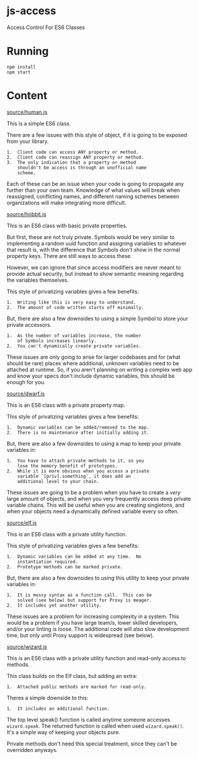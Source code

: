 # js-access
Access Control For ES6 Classes

# Running
```
npm install
npm start
```

# Content

[source/human.js](source/human.js)

This is a simple ES6 class.

There are a few issues with this style of object, if it 
is going to be exposed from your library.

	1.	Client code can access ANY property or method.
	2.	Client code can reassign ANY property or method.
	3.	The only indication that a property or method
		shouldn't be access is through an unofficial name
		scheme.

Each of these can be an issue when your code is going to
propagate any further than your own team.  Knowledge of
what values will break when reassigned, conflicting names,
and different naming schemes between organizations will
make integrating more difficult.

[source/hobbit.js](source/hobbit.js)

This is an ES6 class with basic private properties.

But first, these are not truly private.  Symbols would
be very similar to implementing a random uuid function
and assigning variables to whatever that result is, with
the difference that Symbols don't show in the normal
property keys.  There are still ways to access these.

However, we can ignore that since access modifiers are
never meant to provide actual security, but instead to
show semantic meaning regarding the variables themselves.

This style of privatizing variables gives a few benefits:

	1.	Writing like this is very easy to understand.
	2.	The amount of code written starts off minimally.

But, there are also a few downsides to using a simple
Symbol to store your private accessors.

	1.	As the number of variables increase, the number
		of Symbols increases linearly.
	2.	You can't dynamically create private variables.

These issues are only going to arise for larger codebases
and for (what should be rare) places where additional,
unknown variables need to be attached at runtime.  So,
if you aren't planning on writing a complex web app and
know your specs don't include dynamic variables, this 
should be enough for you.

[source/dwarf.js](source/dwarf.js)

This is an ES6 class with a private property map.

This style of privatizing variables gives a few benefits:

	1.	Dynamic variables can be added/removed to the map.
	2.	There is no maintenance after initially adding it.

But, there are also a few downsides to using a map to keep
your private variables in:

	1.	You have to attach private methods to it, so you
		lose the memory benefit of prototypes.
	2.	While it is more obvious when you access a private
		variable `[priv].something`, it does add an
		additional level to your chain.

These issues are going to be a problem when you have to
create a *very* large amount of objects, and when you very
frequently access deep private variable chains.  This will
be useful when you are creating singletons, and when your
objects need a dynamically defined variable every so often.

[source/elf.js](source/elf.js)

This is an ES6 class with a private utility function.

This style of privatizing variables gives a few benefits:

	1.	Dynamic variables can be added at any time.  No
		instantiation required.
	2.	Prototype methods can be marked private.

But, there are also a few downsides to using this utility
to keep your private variables in:

	1.	It is messy syntax as a function call.  This can be
		solved (see below) but support for Proxy is meager.
	2.	It includes yet another utility.

These issues are a problem for increasing complexity in a
system.  This would be a problem if you have large team/s,
lower skilled developers, and/or your linting is loose. The
additional code will also slow development time, but only
until Proxy support is widespread (see below).

[source/wizard.js](source/wizard.js)

This is an ES6 class with a private utility function and
read-only access to methods.

This class builds on the Elf class, but adding an extra:

	1.	Attached public methods are marked for read-only.

Theres a simple downside to this:

	1.	It includes an additional function.

The top level speak() function is called anytime someone
accesses `wizard.speak`.  The returned function is called
when used `wizard.speak()`.  It's a simple way of keeping
your objects pure.

Private methods don't need this special treatment, since
they can't be overridden anyways.

